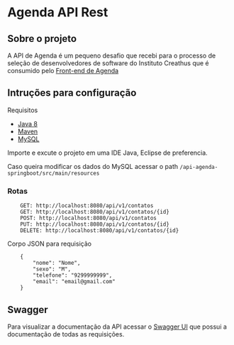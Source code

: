 # Agenda API Rest

## Sobre o projeto

A API de Agenda é um pequeno desafio que recebi para o processo de seleção de desenvolvedores de software do Instituto Creathus que é consumido pelo <a href="https://github.com/dioguoliveira/frontend-agenda-vuejs" target="_blank" >Front-end de Agenda</a>

## Intruções para configuração

Requisitos

- <a href="https://www.oracle.com/br/java/technologies/javase/javase-jdk8-downloads.html"  target="_blank">Java 8</a>
- <a href="https://maven.apache.org/" target="_blank">Maven</a>
- <a href="https://dev.mysql.com/downloads/mysql/" target="_blank">MySQL</a>

Importe e excute o projeto em uma IDE Java, Eclipse de preferencia.

Caso queira modificar os dados do MySQL acessar o path `/api-agenda-springboot/src/main/resources`

### Rotas

```
    GET: http://localhost:8080/api/v1/contatos
    GET: http://localhost:8080/api/v1/contatos/{id}
    POST: http://localhost:8080/api/v1/contatos
    PUT: http://localhost:8080/api/v1/contatos/{id}
    DELETE: http://localhost:8080/api/v1/contatos/{id}
```
Corpo JSON para requisição
```
    {
        "nome": "Nome",
        "sexo": "M",
        "telefone": "9299999999",
        "email": "email@gmail.com"
    }
```

## Swagger
Para visualizar a documentação da API acessar o <a href="http://localhost:8080/swagger-ui.html#/" target="_blank" >Swagger UI</a> que possui a documentação de todas as requisições.
